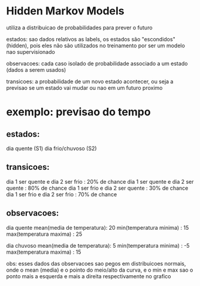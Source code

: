 # Hidden Markov Models

utiliza a distribuicao de probabilidades para prever o futuro


estados: sao dados relativos as labels, os estados são "escondidos"(hidden), pois eles não são utilizados no treinamento por ser um  modelo nao supervisionado

observacoes: cada caso isolado de probabilidade associado a um estado (dados a serem usados)

transicoes:  a probabilidade de um novo estado acontecer, ou seja a previsao se um estado vai mudar ou nao em um futuro proximo


# exemplo: previsao do tempo

## estados:
dia quente (S1)
dia frio/chuvoso (S2)

## transicoes:
dia 1 ser quente e dia 2 ser frio   : 20% de chance 
dia 1 ser quente e dia 2 ser quente : 80% de chance 
dia 1 ser frio e dia 2 ser quente   : 30% de chance 
dia 1 ser frio e dia 2 ser frio     : 70% de chance 

## observacoes:

dia quente
mean(media de temperatura): 20
min(temperatura minima)   : 15
max(temperatura maxima)   : 25


dia chuvoso
mean(media de temperatura): 5
min(temperatura minima)   : -5
max(temperatura maxima)   : 15

obs: esses dados das observacoes sao pegos em distribuicoes normais, onde o mean (media) e o pointo do meio/alto da curva, e o min e max sao o ponto mais a esquerda e mais a direita respectivamente no grafico

